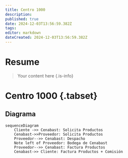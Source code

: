 ```yaml
---
title: Centro 1000
description: 
published: true
date: 2024-12-03T13:56:59.382Z
tags: 
editor: markdown
dateCreated: 2024-12-03T13:56:59.382Z
---
```


# Resume
> Your content here
{.is-info}

# Centro 1000 {.tabset}

## Diagrama

```mermaid
sequenceDiagram
    Cliente ->> Cenabast: Solicita Productos
    Cenabast->>Proveedor: Solicita Productos
    Proveedor-->> Cenabast: Despacho
    Note left of Proveedor: Bodega de Cenabast
    Proveedor-->> Cenabast: Factura Productos
    Cenabast->> Cliente: Factura Productos + Comisión
```